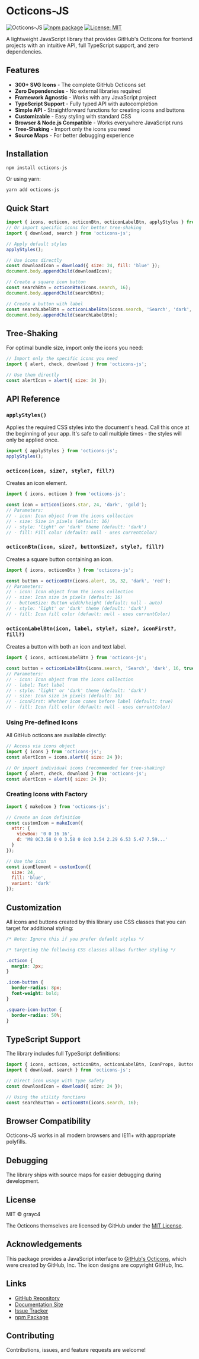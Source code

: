 # Octicons-JS

![Octicons-JS](https://img.shields.io/badge/octicons--js-v1.5.4-black)
[![npm package](https://img.shields.io/npm/v/octicons-js.svg)](https://www.npmjs.com/package/octicons-js)
[![License: MIT](https://img.shields.io/badge/License-MIT-green.svg)](https://opensource.org/licenses/MIT)

A lightweight JavaScript library that provides GitHub's Octicons for frontend projects with an intuitive API, full TypeScript support, and zero dependencies.

## Features

- **300+ SVG Icons** - The complete GitHub Octicons set
- **Zero Dependencies** - No external libraries required
- **Framework Agnostic** - Works with any JavaScript project
- **TypeScript Support** - Fully typed API with autocompletion
- **Simple API** - Straightforward functions for creating icons and buttons
- **Customizable** - Easy styling with standard CSS
- **Browser & Node.js Compatible** - Works everywhere JavaScript runs
- **Tree-Shaking** - Import only the icons you need
- **Source Maps** - For better debugging experience

## Installation

```bash
npm install octicons-js
```

Or using yarn:

```bash
yarn add octicons-js
```

## Quick Start

```javascript
import { icons, octicon, octiconBtn, octiconLabelBtn, applyStyles } from 'octicons-js';
// Or import specific icons for better tree-shaking
import { download, search } from 'octicons-js';

// Apply default styles
applyStyles();

// Use icons directly
const downloadIcon = download({ size: 24, fill: 'blue' });
document.body.appendChild(downloadIcon);

// Create a square icon button
const searchBtn = octiconBtn(icons.search, 16);
document.body.appendChild(searchBtn);

// Create a button with label
const searchLabelBtn = octiconLabelBtn(icons.search, 'Search', 'dark', 16);
document.body.appendChild(searchLabelBtn);
```

## Tree-Shaking

For optimal bundle size, import only the icons you need:

```javascript
// Import only the specific icons you need
import { alert, check, download } from 'octicons-js';

// Use them directly
const alertIcon = alert({ size: 24 });
```

## API Reference

### `applyStyles()`

Applies the required CSS styles into the document's head. Call this once at the beginning of your app. It's safe to call multiple times - the styles will only be applied once.

```javascript
import { applyStyles } from 'octicons-js';
applyStyles();
```

### `octicon(icon, size?, style?, fill?)`

Creates an icon element.

```javascript
import { icons, octicon } from 'octicons-js';

const icon = octicon(icons.star, 24, 'dark', 'gold');
// Parameters:
// - icon: Icon object from the icons collection
// - size: Size in pixels (default: 16)
// - style: 'light' or 'dark' theme (default: 'dark')
// - fill: Fill color (default: null - uses currentColor)
```

### `octiconBtn(icon, size?, buttonSize?, style?, fill?)`

Creates a square button containing an icon.

```javascript
import { icons, octiconBtn } from 'octicons-js';

const button = octiconBtn(icons.alert, 16, 32, 'dark', 'red');
// Parameters:
// - icon: Icon object from the icons collection
// - size: Icon size in pixels (default: 16)
// - buttonSize: Button width/height (default: null - auto)
// - style: 'light' or 'dark' theme (default: 'dark')
// - fill: Icon fill color (default: null - uses currentColor)
```

### `octiconLabelBtn(icon, label, style?, size?, iconFirst?, fill?)`

Creates a button with both an icon and text label.

```javascript
import { icons, octiconLabelBtn } from 'octicons-js';

const button = octiconLabelBtn(icons.search, 'Search', 'dark', 16, true, 'blue');
// Parameters:
// - icon: Icon object from the icons collection
// - label: Text label
// - style: 'light' or 'dark' theme (default: 'dark')
// - size: Icon size in pixels (default: 16)
// - iconFirst: Whether icon comes before label (default: true)
// - fill: Icon fill color (default: null - uses currentColor)
```

### Using Pre-defined Icons

All GitHub octicons are available directly:

```javascript
// Access via icons object
import { icons } from 'octicons-js';
const alertIcon = icons.alert({ size: 24 });

// Or import individual icons (recommended for tree-shaking)
import { alert, check, download } from 'octicons-js';
const alertIcon = alert({ size: 24 });
```

### Creating Icons with Factory

```javascript
import { makeIcon } from 'octicons-js';

// Create an icon definition
const customIcon = makeIcon({
  attr: {
    viewBox: '0 0 16 16',
    d: 'M8 0C3.58 0 0 3.58 0 8c0 3.54 2.29 6.53 5.47 7.59...'
  }
});

// Use the icon
const iconElement = customIcon({
  size: 24,
  fill: 'blue',
  variant: 'dark'
});
```

## Customization

All icons and buttons created by this library use CSS classes that you can target for additional styling:

```css
/* Note: Ignore this if you prefer default styles */

/* targeting the following CSS classes allows further styling */

.octicon {
  margin: 2px;
}

.icon-button {
  border-radius: 8px;
  font-weight: bold;
}

.square-icon-button {
  border-radius: 50%;
}
```

## TypeScript Support

The library includes full TypeScript definitions:

```typescript
import { icons, octicon, octiconBtn, octiconLabelBtn, IconProps, ButtonProps } from 'octicons-js';
import { download, search } from 'octicons-js';

// Direct icon usage with type safety
const downloadIcon = download({ size: 24 });

// Using the utility functions
const searchButton = octiconBtn(icons.search, 16);
```

## Browser Compatibility

Octicons-JS works in all modern browsers and IE11+ with appropriate polyfills.

## Debugging

The library ships with source maps for easier debugging during development.

## License

MIT © grayc4

The Octicons themselves are licensed by GitHub under the [MIT License](https://github.com/primer/octicons/blob/main/LICENSE).

## Acknowledgements

This package provides a JavaScript interface to [GitHub's Octicons](https://primer.style/octicons/), which were created by GitHub, Inc. The icon designs are copyright GitHub, Inc.

## Links

- [GitHub Repository](https://github.com/grayc4/octicons-js)
- [Documentation Site](https://grayc4.github.io/octicons-js/)
- [Issue Tracker](https://github.com/grayc4/octicons-js/issues)
- [npm Package](https://www.npmjs.com/package/octicons-js)

## Contributing

Contributions, issues, and feature requests are welcome!
